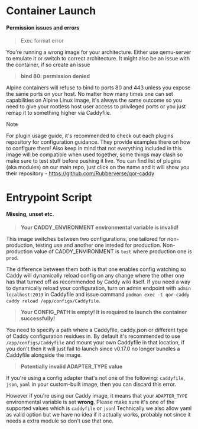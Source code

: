 # Container Launch

#### Permission issues and errors

> Exec format error

You're running a wrong image for your architecture. Either use qemu-server to emulate it or switch to correct architecture. It might also be an issue with the container, if so create an issue

> **bind 80: permission denied**

Alpine containers will refuse to bind to ports 80 and 443 unless you expose the same ports on your host. No matter how many times one can set capabilities on Alpine Linux image, it's always the same outcome so you need to give your rootless host user access to privileged ports or you just remap it to something higher via Caddyfile.

> [!NOTE]
> For plugin usage guide, it's recommended to check out each plugins repository for configuration guidance. They provide examples there on how to configure them! Also keep in mind that not everything included in this image will be compatible when used together, some things may clash so make sure to test stuff before pushing it live. You can find list of plugins (aka modules) on our main repo, just click on the name and it will show you their repository - https://github.com/Rubberverse/qor-caddy

# Entrypoint Script

#### Missing, unset etc.

> **Your CADDY_ENVIRONMENT environmental variable is invalid!**

This image switches between two configurations, one tailored for non-production, testing use and another one inteded for production. Non-production value of CADDY_ENVIRONMENT is `test` where production one is `prod`.

The difference between them both is that one enables config watching so Caddy will dynamically reload config on any change where the other one has that turned off as recommended by Caddy wiki itself. If you need a way to dynamically reload your configuration, turn on admin endpoint with `admin localhost:2019` in Caddyfile and issue command `podman exec -t qor-caddy caddy reload /app/configs/Caddyfile`.

> **Your CONFIG_PATH is empty! It is required to launch the container successfully!**

You need to specify a path where a Caddyfile, caddy.json or different type of Caddy configuration residues in. By default it's recommended to use `/app/configs/Caddyfile` and mount your own Caddyfile in that location, if you don't then it will just fail to launch since v0.17.0 no longer bundles a Caddyfile alongside the image.

> **Potentially invalid ADAPTER_TYPE value**

If you're using a config adapter that's not one of the following: `caddyfile`, `json`, `yaml` in your custom-built image, then you can discard this error.

However if you're using our Caddy image, it means that your `ADAPTER_TYPE` environmental variable is set **wrong**. Please make sure it's one of the supported values which is `caddyfile` or `json`! Technically we also allow yaml as valid option but we have no idea if it actually works, probably not since it needs a extra module so don't use that one.
